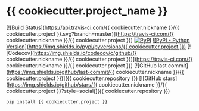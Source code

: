 # {{ cookiecutter.project_name }}

[![Build Status](https://api.travis-ci.com/{{ cookiecutter.nickname }}/{{ cookiecutter.project }}.svg?branch=master)](https://travis-ci.com/{{ cookiecutter.nickname }}/{{ cookiecutter.project }})
[![PyPI](https://img.shields.io/pypi/v/tinvest)](https://pypi.org/project/tinvest/)
[![PyPI - Python Version](https://img.shields.io/pypi/pyversions/{{ cookiecutter.project }})](https://www.python.org/downloads/)
[![Codecov](https://img.shields.io/codecov/c/github/{{ cookiecutter.nickname }}/{{ cookiecutter.project }})](https://travis-ci.com/{{ cookiecutter.nickname }}/{{ cookiecutter.project }})
[![GitHub last commit](https://img.shields.io/github/last-commit/{{ cookiecutter.nickname }}/{{ cookiecutter.project }})]({{ cookiecutter.repository }})
[![GitHub stars](https://img.shields.io/github/stars/{{ cookiecutter.nickname }}/{{ cookiecutter.project }}?style=social)]({{ cookiecutter.repository }})

```
pip install {{ cookiecutter.project }}
```
